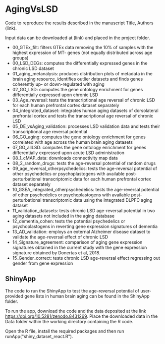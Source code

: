 # AgingVsLSD

Code to reproduce the results described in the manuscript Title, Authors (link).

Input data can be downloaded at (link) and placed in the project folder.

- 00_GTEx_filt: filters GTEx data removing the 10% of samples with the highest expression of MT- genes (not equally distributed across age groups)
- 00_LSD_DEGs: computes the differentially expressed genes in the chronic LSD dataset
- 01_aging_metanalysis: produces distribution plots of metadata in the brain aging resource, identifies outlier datasets and finds genes coherently up- or down-regulated with aging
- 02_GO_LSD: computes the gene ontology enrichment for genes differentially expressed upon chronic LSD
- 03_Age_reversal: tests the transcriptional age reversal of chronic LSD for each human prefrontal cortex dataset separately
- 04_integrated_dataset: integrates human aging datasets of dorsolateral prefrontal cortex and tests the transcriptional age reversal of chronic LSD
- 05_DE_vsAging_validation: processes LSD validation data and tests their transcriptional age reversal potential
- 06_GO_aging: computes the gene ontology enrichment for genes correlated with age across the human brain aging datasets
- 07_GO_allLSD: computes the gene ontology enrichment for genes differentially expressed upon acute LSD administration
- 08_1_cMAP_data: downloads connectivity map data
- 08_2_random_drugs: tests the age-reversal potential of random drugs
- 09_age_reversal_otherpsychedelics: tests the age-reversal potential of other psychedelics or psychoplastogens with available post-perturbational transcriptomic data for each human prefrontal cortex dataset separately
- 10_GSEA_integrated_otherpsychedelics: tests the age-reversal potential of other psychedelics or psychoplastogens with available post-perturbational transcriptomic data using the integrated DLPFC aging dataset
- 11_validation_datasets: tests chronic LSD age-reversal potential in two aging datasets not included in the aging database
- 12_dementia_cohen: tests the potential psychedelics or psychoplastogens in reverting gene expression signatures of dementia
- 13_AD_validation: employs an external Alzheimer disease dataset to validate the age-reversal effect of chronic LSD
- 14_Signature_agreement: comparison of aging gene expression signatures obtained in the current study with the gene expression signature obtained by Donertas et al, 2018.
- 15_Gender_correct: tests chronic LSD age-reversal effect regressing out gender from gene expression

## ShinyApp
The code to run the ShinyApp to test the age-reversal potential of user-provided gene lists in human brain aging can be found in the ShinyApp folder.

To run the app, download the code and the data deposited at the link https://doi.org/10.5281/zenodo.8431269.
Place the downloaded data in the Data folder within the working directory containing the R code.

Open the R file, install the required packages and then run runApp("shiny_dataset_react.R").
